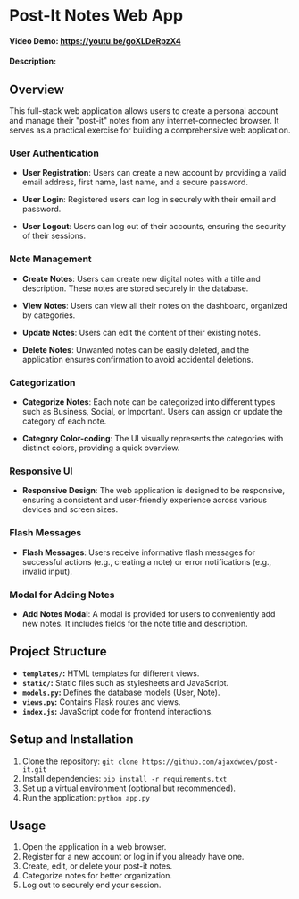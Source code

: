 # Post-It Notes Web App

#### Video Demo: https://youtu.be/goXLDeRpzX4

#### Description:

## Overview

This full-stack web application allows users to create a personal account and manage their "post-it" notes from any internet-connected browser. It serves as a practical exercise for building a comprehensive web application.

### User Authentication

- **User Registration**: Users can create a new account by providing a valid email address, first name, last name, and a secure password.
- **User Login**: Registered users can log in securely with their email and password.

- **User Logout**: Users can log out of their accounts, ensuring the security of their sessions.

### Note Management

- **Create Notes**: Users can create new digital notes with a title and description. These notes are stored securely in the database.

- **View Notes**: Users can view all their notes on the dashboard, organized by categories.

- **Update Notes**: Users can edit the content of their existing notes.

- **Delete Notes**: Unwanted notes can be easily deleted, and the application ensures confirmation to avoid accidental deletions.

### Categorization

- **Categorize Notes**: Each note can be categorized into different types such as Business, Social, or Important. Users can assign or update the category of each note.

- **Category Color-coding**: The UI visually represents the categories with distinct colors, providing a quick overview.

### Responsive UI

- **Responsive Design**: The web application is designed to be responsive, ensuring a consistent and user-friendly experience across various devices and screen sizes.

### Flash Messages

- **Flash Messages**: Users receive informative flash messages for successful actions (e.g., creating a note) or error notifications (e.g., invalid input).

### Modal for Adding Notes

- **Add Notes Modal**: A modal is provided for users to conveniently add new notes. It includes fields for the note title and description.

## Project Structure

- **`templates/`:** HTML templates for different views.
- **`static/`:** Static files such as stylesheets and JavaScript.
- **`models.py`:** Defines the database models (User, Note).
- **`views.py`:** Contains Flask routes and views.
- **`index.js`:** JavaScript code for frontend interactions.

## Setup and Installation

1. Clone the repository: `git clone https://github.com/ajaxdwdev/post-it.git`
2. Install dependencies: `pip install -r requirements.txt`
3. Set up a virtual environment (optional but recommended).
4. Run the application: `python app.py`

## Usage

1. Open the application in a web browser.
2. Register for a new account or log in if you already have one.
3. Create, edit, or delete your post-it notes.
4. Categorize notes for better organization.
5. Log out to securely end your session.
